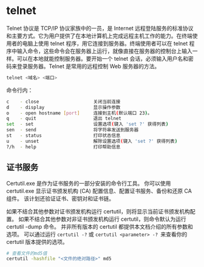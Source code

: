 # telnet

Telnet 协议是 TCP/IP 协议家族中的一员，是 Internet 远程登陆服务的标准协议和主要方式。它为用户提供了在本地计算机上完成远程主机工作的能力。在终端使用者的电脑上使用 telnet 程序，用它连接到服务器。终端使用者可以在 telnet 程序中输入命令，这些命令会在服务器上运行，就像直接在服务器的控制台上输入一样。可以在本地就能控制服务器。要开始一个 telnet 会话，必须输入用户名和密码来登录服务器。Telnet 是常用的远程控制 Web 服务器的方法。

```sh
telnet <域名> <端口>
```

命令行内：

```sh
c    - close                    关闭当前连接
d    - display                  显示操作参数
o    - open hostname [port]     连接到主机(默认端口 23)。
q    - quit                     退出 telnet
set  - set                      设置选项(键入 'set ?' 获得列表)
sen  - send                     将字符串发送到服务器
st   - status                   打印状态信息
u    - unset                    解除设置选项(键入 'set ?' 获得列表)
?/h  - help                     打印帮助信息
```
## 证书服务

Certutil.exe 是作为证书服务的一部分安装的命令行工具。 你可以使用 certutil.exe 显示证书颁发机构 (CA) 配置信息、配置证书服务、备份和还原 CA 组件。 该计划还验证证书、密钥对和证书链。

如果不结合其他参数对证书颁发机构运行 certutil，则将显示当前证书颁发机构配置。 如果不结合其他参数对非证书颁发机构运行 certutil，则命令默认为运行 certutil -dump 命令。 并非所有版本的 certutil 都提供本文档介绍的所有参数和选项。 可以通过运行 `certutil -?` 或 `certutil <parameter> -? `来查看你的 certutil 版本提供的选项。

```bash
# 查看文件的md5值
certutil -hashfile "<文件的绝对路径>" md5
```